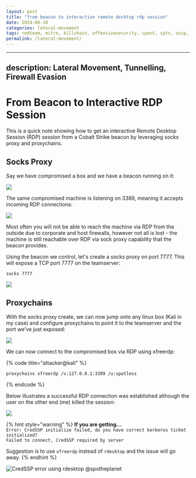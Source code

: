 ```yaml
---
layout: post
title: "from beacon to interactive remote desktop rdp session"
date: 2024-06-18
categories: lateral-movement
tags: redteam, mitre, killchain, offensivesecurity, cpent, cpts, oscp, exploit
permalink: /lateral-movement/
---
```


---
description: Lateral Movement, Tunnelling, Firewall Evasion
---

# From Beacon to Interactive RDP Session

This is a quick note showing how to get an interactive Remote Desktop Session (RDP) session from a Cobalt Strike beacon by leveraging socks proxy and proxychains.

## Socks Proxy

Say we have compromised a box and we have a beacon running on it:

![](<../../.gitbook/assets/image (183).png>)

The same compromised machine is listening on 3389, meaning it accepts incoming RDP connections:

![](<../../.gitbook/assets/image (182).png>)

Most often you will not be able to reach the machine via RDP from the outside due to corporate and host firewalls, however not all is lost - the machine is still reachable over RDP via sock proxy capability that the beacon provides.

Using the beacon we control, let's create a socks proxy on port 7777. This will expose a TCP port 7777 on the teamserver:

```
socks 7777
```

![](<../../.gitbook/assets/image (180).png>)

## Proxychains

With the socks proxy create, we can now jump onto any linux box (Kali in my case) and configure proxychains to point it to the teamserver and the port we've just exposed:

![](<../../.gitbook/assets/image (181).png>)

We can now connect to the compromised box via RDP using xfreerdp:

{% code title="attacker@kali" %}
```
proxychains xfreerdp /v:127.0.0.1:3389 /u:spotless
```
{% endcode %}

Below illustrates a successful RDP connection was established although the user on the other end (me) killed the session:

![](<../../.gitbook/assets/image (179).png>)

{% hint style="warning" %}
**If you are getting...**\
`Error: CredSSP initialize failed, do you have correct kerberos ticket initialized?`\
`Failed to connect, CredSSP required by server`

Suggestion is to use `xfreerdp` instead of `rdesktop` and the issue will go away.
{% endhint %}

![CredSSP error using rdesktop](<../../.gitbook/assets/image (178).png>)
@spotheplanet
